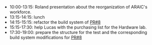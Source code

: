 - 10:00-13:15: Roland presentation about the reorganization of ARAIC's workforce.
- 13:15-14:15: lunch
- 14:15-15:15: refactor the build system of [PR#8](https://github.com/Asus-Robotics-and-AI-Center/gnc-dam-c-src/pull/8) 
- 15:15-17:30: help Lucas with the purchasing list for the Hardware lab.
- 17:30-19:00: prepare the structure for the test and the corresponding build system modifications for [PR#8](https://github.com/Asus-Robotics-and-AI-Center/gnc-dam-c-src/pull/8)


